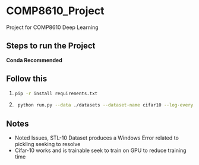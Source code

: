 # COMP8610_Project
Project for COMP8610 Deep Learning

## Steps to run the Project
**Conda Recommended**

## Follow this
1. ```bash
   pip -r install requirements.txt

2. ```bash
    python run.py --data ./datasets --dataset-name cifar10 --log-every-n-steps 100 --epochs 100
## Notes

- Noted Issues, STL-10 Dataset produces a Windows Error
related to pickling seeking to resolve
- Cifar-10 works and is trainable seek to
train on GPU to reduce training time

